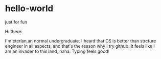 # hello-world
just for fun

Hi there:

I'm eterlan,an normal undergraduate. I heard that CS is better than strcture engineer in all aspects, and that's the reason why I try github. It feels like I am an invader to this land, haha. Typing feels good!
